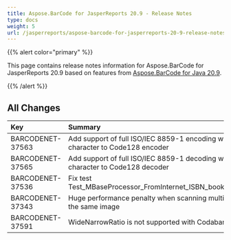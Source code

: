 ```yaml
---
title: Aspose.BarCode for JasperReports 20.9 - Release Notes
type: docs
weight: 5
url: /jasperreports/aspose-barcode-for-jasperreports-20-9-release-notes/
---
```


{{% alert color="primary" %}} 

This page contains release notes information for Aspose.BarCode for JasperReports 20.9 based on features from [Aspose.BarCode for Java 20.9](https://downloads.aspose.com/barcode/java/new-releases/aspose.barcode-for-java-20.9/).

{{% /alert %}} 
## **All Changes**

|**Key**|**Summary**|**Category**|
| :- | :- | :- |
|BARCODENET-37563|Add support of full ISO/IEC 8859-1 encoding with FNC4 character to Code128 encoder|Enhancement|
|BARCODENET-37565|Add support of full ISO/IEC 8859-1 decoding with FNC4 character to Code128 decoder|Enhancement|
|BARCODENET-37536|Fix test Test_MBaseProcessor_FromInternet_ISBN_booklnd2_gif_ISBN|Bug|
|BARCODENET-37343|Huge performance penalty when scanning multiple regions of the same image|Bug|
|BARCODENET-37591|WideNarrowRatio is not supported with Codabar encoding|Bug|